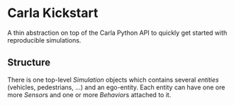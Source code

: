 # Carla Kickstart

A thin abstraction on top of the Carla Python API to quickly get started with reproducible simulations.

## Structure

There is one top-level *Simulation* objects which contains several *entities* (vehicles, pedestrians, ...) and an ego-entity. Each entity can have one ore more *Sensor*s and one or more *Behavior*s attached to it.